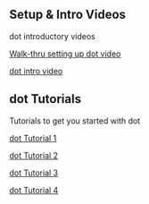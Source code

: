 ## Setup & Intro Videos

dot introductory videos 

[Walk-thru setting up dot video](https://www.youtube.com/watch?v=1nse-mlKPsA)  

[dot intro video](https://youtu.be/jNrXkMRNLGw)

## dot Tutorials 
Tutorials to get you started with dot

[dot Tutorial 1](https://makecode.microbit.org/#tutorial:github:nmarati/dottest/dotstep1)  

[dot Tutorial 2](https://makecode.microbit.org/#tutorial:github:nmarati/dottest/dotstep2)  

[dot Tutorial 3](https://makecode.microbit.org/#tutorial:github:nmarati/dottest/dotstep3)  

[dot Tutorial 4](https://makecode.microbit.org/#tutorial:github:nmarati/dottest/dotstep4)  
